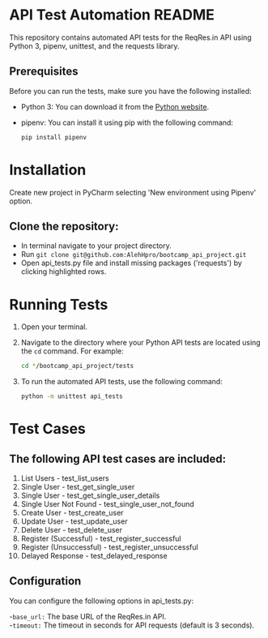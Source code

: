 # API Test Automation README

This repository contains automated API tests for the ReqRes.in API using Python 3, pipenv, unittest, and the requests library.

## Prerequisites

Before you can run the tests, make sure you have the following installed:

- Python 3: You can download it from the [Python website](https://www.python.org/downloads/).
- pipenv: You can install it using pip with the following command:

  ```bash
  pip install pipenv

# Installation

  Create new project in PyCharm selecting 'New environment using Pipenv' option.

## Clone the repository:

- In terminal navigate to your project directory.
- Run ```git clone git@github.com:AlehHpro/bootcamp_api_project.git```
- Open api_tests.py file and install missing packages ('requests') by
  clicking highlighted rows.

# Running Tests

1. Open your terminal.

2. Navigate to the directory where your Python API tests are located using the `cd` command. For example:

   ```bash
   cd */bootcamp_api_project/tests

3. To run the automated API tests, use the following command:
   ```bash
   python -m unittest api_tests

# Test Cases
## The following API test cases are included:

1. List Users - test_list_users
2. Single User - test_get_single_user
3. Single User - test_get_single_user_details
4. Single User Not Found - test_single_user_not_found
5. Create User - test_create_user
6. Update User - test_update_user
7. Delete User - test_delete_user
8. Register (Successful) - test_register_successful
9. Register (Unsuccessful) - test_register_unsuccessful
10. Delayed Response - test_delayed_response

## Configuration  
You can configure the following options in api_tests.py:

-`base_url:` The base URL of the ReqRes.in API.  
-`timeout:` The timeout in seconds for API requests (default is 3 seconds).
